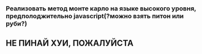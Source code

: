 ### Реализовать метод монте карло на языке высокого уровня, предполоджительно javascript(?можно взять питон или руби?)

## НЕ ПИНАЙ ХУИ, ПОЖАЛУЙСТА
